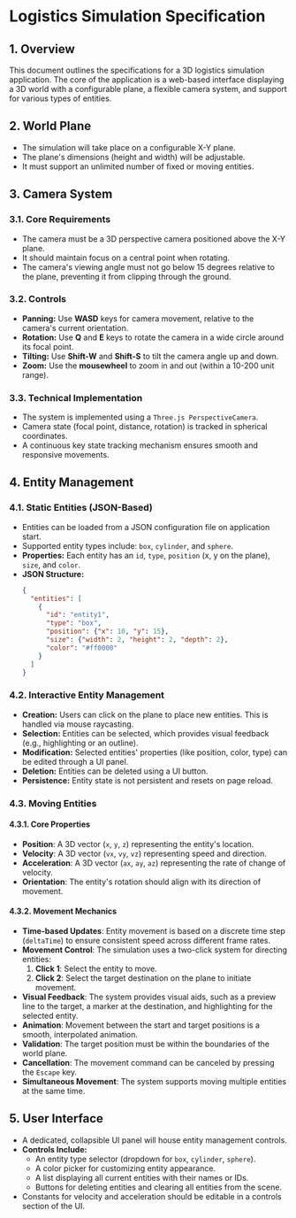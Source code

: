 # Logistics Simulation Specification

## 1. Overview
This document outlines the specifications for a 3D logistics simulation application. The core of the application is a web-based interface displaying a 3D world with a configurable plane, a flexible camera system, and support for various types of entities.

## 2. World Plane
- The simulation will take place on a configurable X-Y plane.
- The plane's dimensions (height and width) will be adjustable.
- It must support an unlimited number of fixed or moving entities.

## 3. Camera System

### 3.1. Core Requirements
- The camera must be a 3D perspective camera positioned above the X-Y plane.
- It should maintain focus on a central point when rotating.
- The camera's viewing angle must not go below 15 degrees relative to the plane, preventing it from clipping through the ground.

### 3.2. Controls
- **Panning:** Use **WASD** keys for camera movement, relative to the camera's current orientation.
- **Rotation:** Use **Q** and **E** keys to rotate the camera in a wide circle around its focal point.
- **Tilting:** Use **Shift-W** and **Shift-S** to tilt the camera angle up and down.
- **Zoom:** Use the **mousewheel** to zoom in and out (within a 10-200 unit range).

### 3.3. Technical Implementation
- The system is implemented using a `Three.js PerspectiveCamera`.
- Camera state (focal point, distance, rotation) is tracked in spherical coordinates.
- A continuous key state tracking mechanism ensures smooth and responsive movements.

## 4. Entity Management

### 4.1. Static Entities (JSON-Based)
- Entities can be loaded from a JSON configuration file on application start.
- Supported entity types include: `box`, `cylinder`, and `sphere`.
- **Properties:** Each entity has an `id`, `type`, `position` (x, y on the plane), `size`, and `color`.
- **JSON Structure:**
  ```json
  {
    "entities": [
      {
        "id": "entity1",
        "type": "box",
        "position": {"x": 10, "y": 15},
        "size": {"width": 2, "height": 2, "depth": 2},
        "color": "#ff0000"
      }
    ]
  }
  ```

### 4.2. Interactive Entity Management
- **Creation:** Users can click on the plane to place new entities. This is handled via mouse raycasting.
- **Selection:** Entities can be selected, which provides visual feedback (e.g., highlighting or an outline).
- **Modification:** Selected entities' properties (like position, color, type) can be edited through a UI panel.
- **Deletion:** Entities can be deleted using a UI button.
- **Persistence:** Entity state is not persistent and resets on page reload.

### 4.3. Moving Entities

#### 4.3.1. Core Properties
- **Position**: A 3D vector (`x`, `y`, `z`) representing the entity's location.
- **Velocity**: A 3D vector (`vx`, `vy`, `vz`) representing speed and direction.
- **Acceleration**: A 3D vector (`ax`, `ay`, `az`) representing the rate of change of velocity.
- **Orientation**: The entity's rotation should align with its direction of movement.

#### 4.3.2. Movement Mechanics
- **Time-based Updates**: Entity movement is based on a discrete time step (`deltaTime`) to ensure consistent speed across different frame rates.
- **Movement Control**: The simulation uses a two-click system for directing entities:
  1. **Click 1**: Select the entity to move.
  2. **Click 2**: Select the target destination on the plane to initiate movement.
- **Visual Feedback**: The system provides visual aids, such as a preview line to the target, a marker at the destination, and highlighting for the selected entity.
- **Animation**: Movement between the start and target positions is a smooth, interpolated animation.
- **Validation**: The target position must be within the boundaries of the world plane.
- **Cancellation**: The movement command can be canceled by pressing the `Escape` key.
- **Simultaneous Movement**: The system supports moving multiple entities at the same time.

## 5. User Interface
- A dedicated, collapsible UI panel will house entity management controls.
- **Controls Include:**
  - An entity type selector (dropdown for `box`, `cylinder`, `sphere`).
  - A color picker for customizing entity appearance.
  - A list displaying all current entities with their names or IDs.
  - Buttons for deleting entities and clearing all entities from the scene.
- Constants for velocity and acceleration should be editable in a controls section of the UI.